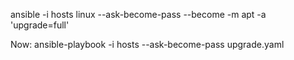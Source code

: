 ansible -i hosts linux --ask-become-pass --become -m apt -a 'upgrade=full'

Now:
  ansible-playbook -i hosts --ask-become-pass upgrade.yaml

